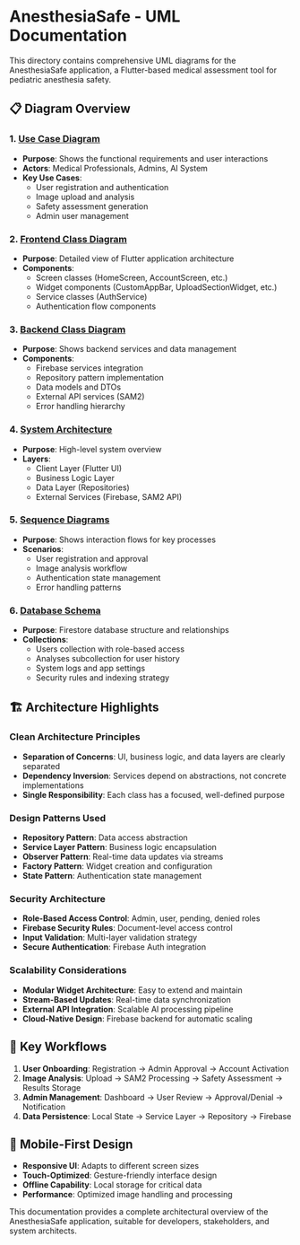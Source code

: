 # AnesthesiaSafe - UML Documentation

This directory contains comprehensive UML diagrams for the AnesthesiaSafe application, a Flutter-based medical assessment tool for pediatric anesthesia safety.

## 📋 Diagram Overview

### 1. [Use Case Diagram](./uml/use_case_diagram.md)
- **Purpose**: Shows the functional requirements and user interactions
- **Actors**: Medical Professionals, Admins, AI System
- **Key Use Cases**: 
  - User registration and authentication
  - Image upload and analysis
  - Safety assessment generation
  - Admin user management

### 2. [Frontend Class Diagram](./uml/frontend_class_detailed.md)
- **Purpose**: Detailed view of Flutter application architecture
- **Components**:
  - Screen classes (HomeScreen, AccountScreen, etc.)
  - Widget components (CustomAppBar, UploadSectionWidget, etc.)
  - Service classes (AuthService)
  - Authentication flow components

### 3. [Backend Class Diagram](./uml/backend_class_diagram.md)
- **Purpose**: Shows backend services and data management
- **Components**:
  - Firebase services integration
  - Repository pattern implementation
  - Data models and DTOs
  - External API services (SAM2)
  - Error handling hierarchy

### 4. [System Architecture](./uml/system_architecture.md)
- **Purpose**: High-level system overview
- **Layers**:
  - Client Layer (Flutter UI)
  - Business Logic Layer
  - Data Layer (Repositories)
  - External Services (Firebase, SAM2 API)

### 5. [Sequence Diagrams](./uml/sequence_diagrams.md)
- **Purpose**: Shows interaction flows for key processes
- **Scenarios**:
  - User registration and approval
  - Image analysis workflow
  - Authentication state management
  - Error handling patterns

### 6. [Database Schema](./uml/database_schema.md)
- **Purpose**: Firestore database structure and relationships
- **Collections**:
  - Users collection with role-based access
  - Analyses subcollection for user history
  - System logs and app settings
  - Security rules and indexing strategy

## 🏗️ Architecture Highlights

### **Clean Architecture Principles**
- **Separation of Concerns**: UI, business logic, and data layers are clearly separated
- **Dependency Inversion**: Services depend on abstractions, not concrete implementations
- **Single Responsibility**: Each class has a focused, well-defined purpose

### **Design Patterns Used**
- **Repository Pattern**: Data access abstraction
- **Service Layer Pattern**: Business logic encapsulation
- **Observer Pattern**: Real-time data updates via streams
- **Factory Pattern**: Widget creation and configuration
- **State Pattern**: Authentication state management

### **Security Architecture**
- **Role-Based Access Control**: Admin, user, pending, denied roles
- **Firebase Security Rules**: Document-level access control
- **Input Validation**: Multi-layer validation strategy
- **Secure Authentication**: Firebase Auth integration

### **Scalability Considerations**
- **Modular Widget Architecture**: Easy to extend and maintain
- **Stream-Based Updates**: Real-time data synchronization
- **External API Integration**: Scalable AI processing pipeline
- **Cloud-Native Design**: Firebase backend for automatic scaling

## 🔄 Key Workflows

1. **User Onboarding**: Registration → Admin Approval → Account Activation
2. **Image Analysis**: Upload → SAM2 Processing → Safety Assessment → Results Storage
3. **Admin Management**: Dashboard → User Review → Approval/Denial → Notification
4. **Data Persistence**: Local State → Service Layer → Repository → Firebase

## 📱 Mobile-First Design

- **Responsive UI**: Adapts to different screen sizes
- **Touch-Optimized**: Gesture-friendly interface design
- **Offline Capability**: Local storage for critical data
- **Performance**: Optimized image handling and processing

This documentation provides a complete architectural overview of the AnesthesiaSafe application, suitable for developers, stakeholders, and system architects.